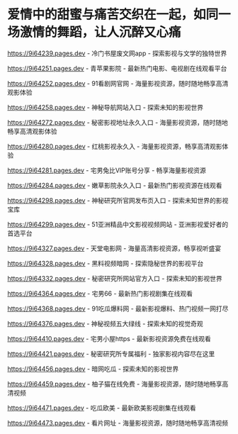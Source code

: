 # 爱情中的甜蜜与痛苦交织在一起，如同一场激情的舞蹈，让人沉醉又心痛

https://9i64239.pages.dev - 冷门书屋废文网app - 探索影视与文学的独特世界

https://9i64251.pages.dev - 青苹果影院 - 最新热门电影、电视剧在线观看平台

https://9i64252.pages.dev - 91看剧网官网 - 海量影视资源，随时随地畅享高清观影体验

https://9i64258.pages.dev - 神秘导航网站入口 - 探索未知的影视世界

https://9i64272.pages.dev - 秘密影视地址永久入口 - 海量影视资源，随时随地畅享高清观影体验

https://9i64280.pages.dev - 红桃影视永久入 - 海量影视资源，畅享高清观影体验

https://9i64281.pages.dev - 宅男兔比VIP账号分享 - 畅享海量影视资源

https://9i64284.pages.dev - 嫩草影院永久入口 - 最新热门影视资源在线观看

https://9i64298.pages.dev - 神秘研究所官网发布页入口 - 探索未知世界的影视宝库

https://9i64299.pages.dev - 51亚洲精品中文影视视频网站 - 亚洲影视爱好者的首选平台

https://9i64327.pages.dev - 天堂电影网 - 海量高清影视资源，畅享视听盛宴

https://9i64328.pages.dev - 黑料视频暗网 - 探索隐秘世界的影视平台

https://9i64332.pages.dev - 秘密研究所网站官方入口 - 探索未知的影视世界

https://9i64364.pages.dev - 宅男66 - 最新热门影视剧集在线观看

https://9i64368.pages.dev - 91吃瓜爆料网 - 最新影视爆料、热门视频一网打尽

https://9i64376.pages.dev - 神秘视频五大绿线 - 探索未知的视觉奇观

https://9i64410.pages.dev - 宅男小屋https - 最新影视资源免费在线观看

https://9i64421.pages.dev - 秘密研究所专属福利 - 独家影视内容尽在这里

https://9i64456.pages.dev - 暗网吃瓜 - 探索未知的影视世界

https://9i64459.pages.dev - 柚子猫在线免费 - 海量影视资源，随时随地畅享高清视频

https://9i64471.pages.dev - 吃瓜欧美 - 最新欧美影视剧集在线观看

https://9i64473.pages.dev - 看片网址 - 海量影视资源，随时随地畅享高清视频
